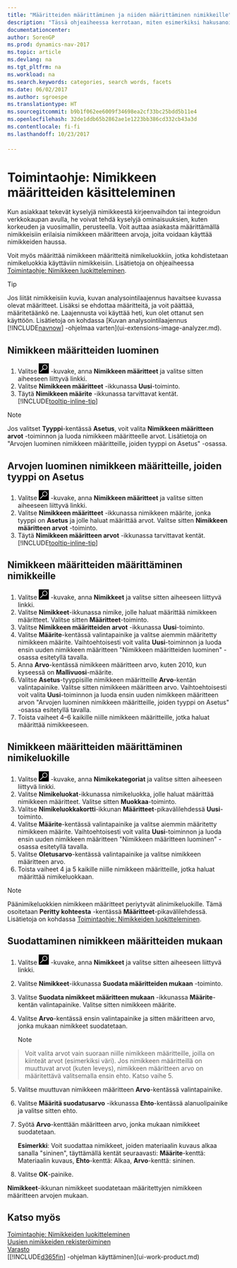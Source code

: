 ```yaml
---
title: "Määritteiden määrittäminen ja niiden määrittäminen nimikkeille"
description: "Tässä ohjeaiheessa kerrotaan, miten esimerkiksi hakusanoina käytettävät nimikkeiden määritearvot määritetään ja miten ne sitten määritetään nimikkeille ja nimikeluokille."
documentationcenter: 
author: SorenGP
ms.prod: dynamics-nav-2017
ms.topic: article
ms.devlang: na
ms.tgt_pltfrm: na
ms.workload: na
ms.search.keywords: categories, search words, facets
ms.date: 06/02/2017
ms.author: sgroespe
ms.translationtype: HT
ms.sourcegitcommit: b9b1f062ee6009f34698ea2cf33bc25bdd5b11e4
ms.openlocfilehash: 32de1ddb65b2862ae1e1223bb386cd332cb43a3d
ms.contentlocale: fi-fi
ms.lasthandoff: 10/23/2017

---
```

# <a name="how-to-work-with-item-attributes"></a>Toimintaohje: Nimikkeen määritteiden käsitteleminen
Kun asiakkaat tekevät kyselyjä nimikkeestä kirjeenvaihdon tai integroidun verkkokaupan avulla, he voivat tehdä kyselyjä ominaisuuksien, kuten korkeuden ja vuosimallin, perusteella. Voit auttaa asiakasta määrittämällä nimikkeisiin erilaisia nimikkeen määritteen arvoja, joita voidaan käyttää nimikkeiden haussa.

Voit myös määrittää nimikkeen määritteitä nimikeluokkiin, jotka kohdistetaan nimikeluokkia käyttäviin nimikkeisiin. Lisätietoja on ohjeaiheessa [Toimintaohje: Nimikkeen luokitteleminen](inventory-how-categorize-items.md).

> [!Tip]  
> Jos liität nimikkeisiin kuvia, kuvan analysointilaajennus havaitsee kuvassa olevat määritteet. Lisäksi se ehdottaa määritteitä, ja voit päättää, määritetäänkö ne. Laajennusta voi käyttää heti, kun olet ottanut sen käyttöön. Lisätietoja on kohdassa [Kuvan analysointilaajennus [!INCLUDE[navnow](includes/navnow_md.md)] -ohjelmaa varten](ui-extensions-image-analyzer.md).

## <a name="to-create-item-attributes"></a>Nimikkeen määritteiden luominen
1. Valitse ![Etsi sivu tai raportti](media/ui-search/search_small.png "Etsi sivu tai raportti -kuvake") -kuvake, anna **Nimikkeen määritteet** ja valitse sitten aiheeseen liittyvä linkki.
2. Valitse **Nimikkeen määritteet** -ikkunassa **Uusi**-toiminto.
3. Täytä **Nimikkeen määrite** -ikkunassa tarvittavat kentät. [!INCLUDE[tooltip-inline-tip](includes/tooltip-inline-tip_md.md)]

> [!NOTE]  
>   Jos valitset **Tyyppi**-kentässä **Asetus**, voit valita **Nimikkeen määritteen arvot** -toiminnon ja luoda nimikkeen määritteelle arvot. Lisätietoja on "Arvojen luominen nimikkeen määritteille, joiden tyyppi on Asetus" -osassa.  

## <a name="to-create-values-for-item-attributes-of-type-option"></a>Arvojen luominen nimikkeen määritteille, joiden tyyppi on Asetus
1. Valitse ![Etsi sivu tai raportti](media/ui-search/search_small.png "Etsi sivu tai raportti -kuvake") -kuvake, anna **Nimikkeen määritteet** ja valitse sitten aiheeseen liittyvä linkki.
2. Valitse **Nimikkeen määritteet** -ikkunassa nimikkeen määrite, jonka tyyppi on **Asetus** ja jolle haluat määrittää arvot. Valitse sitten **Nimikkeen määritteen arvot** -toiminto.
3. Täytä **Nimikkeen määritteen arvot** -ikkunassa tarvittavat kentät. [!INCLUDE[tooltip-inline-tip](includes/tooltip-inline-tip_md.md)]

## <a name="to-assign-item-attributes-to-items"></a>Nimikkeen määritteiden määrittäminen nimikkeille
1. Valitse ![Etsi sivu tai raportti](media/ui-search/search_small.png "Etsi sivu tai raportti -kuvake") -kuvake, anna **Nimikkeet** ja valitse sitten aiheeseen liittyvä linkki.
2. Valitse **Nimikkeet**-ikkunassa nimike, jolle haluat määrittää nimikkeen määritteet. Valitse sitten **Määritteet**-toiminto.
3. Valitse **Nimikkeen määritteiden arvot** -ikkunassa **Uusi**-toiminto.
4. Valitse **Määrite**-kentässä valintapainike ja valitse aiemmin määritetty nimikkeen määrite. Vaihtoehtoisesti voit valita **Uusi**-toiminnon ja luoda ensin uuden nimikkeen määritteen "Nimikkeen määritteiden luominen" -osassa esitetyllä tavalla.
5. Anna **Arvo**-kentässä nimikkeen määritteen arvo, kuten 2010, kun kyseessä on **Mallivuosi**-määrite.
6. Valitse **Asetus**-tyyppisille nimikkeen määritteille **Arvo**-kentän valintapainike. Valitse sitten nimikkeen määritteen arvo. Vaihtoehtoisesti voit valita **Uusi**-toiminnon ja luoda ensin uuden nimikkeen määritteen arvon "Arvojen luominen nimikkeen määritteille, joiden tyyppi on Asetus" -osassa esitetyllä tavalla.
7. Toista vaiheet 4–6 kaikille niille nimikkeen määritteille, jotka haluat määrittää nimikkeeseen.

## <a name="to-assign-item-attributes-to-item-categories"></a>Nimikkeen määritteiden määrittäminen nimikeluokille
1. Valitse ![Etsi sivu tai raportti](media/ui-search/search_small.png "Etsi sivu tai raportti -kuvake") -kuvake, anna **Nimikekategoriat** ja valitse sitten aiheeseen liittyvä linkki.
2. Valitse **Nimikeluokat**-ikkunassa nimikeluokka, jolle haluat määrittää nimikkeen määritteet. Valitse sitten **Muokkaa**-toiminto.
3. Valitse **Nimikeluokkakortti**-ikkunan **Määritteet**-pikavälilehdessä **Uusi**-toiminto.
4. Valitse **Määrite**-kentässä valintapainike ja valitse aiemmin määritetty nimikkeen määrite. Vaihtoehtoisesti voit valita **Uusi**-toiminnon ja luoda ensin uuden nimikkeen määritteen "Nimikkeen määritteen luominen" -osassa esitetyllä tavalla.
5. Valitse **Oletusarvo**-kentässä valintapainike ja valitse nimikkeen määritteen arvo.
6. Toista vaiheet 4 ja 5 kaikille niille nimikkeen määritteille, jotka haluat määrittää nimikeluokkaan.

> [!NOTE]  
>   Päänimikeluokkien nimikkeen määritteet periytyvät alinimikeluokille. Tämä osoitetaan **Peritty kohteesta** -kentässä **Määritteet**-pikavälilehdessä. Lisätietoja on kohdassa [Toimintaohje: Nimikkeiden luokitteleminen](inventory-how-categorize-items.md).

## <a name="to-filter-by-item-attributes"></a>Suodattaminen nimikkeen määritteiden mukaan
1. Valitse ![Etsi sivu tai raportti](media/ui-search/search_small.png "Etsi sivu tai raportti -kuvake") -kuvake, anna **Nimikkeet** ja valitse sitten aiheeseen liittyvä linkki.
2. Valitse **Nimikkeet**-ikkunassa **Suodata määritteiden mukaan** -toiminto.
3. Valitse **Suodata nimikkeet määritteen mukaan** -ikkunassa **Määrite**-kentän valintapainike. Valitse sitten nimikkeen määrite.
4. Valitse **Arvo**-kentässä ensin valintapainike ja sitten määritteen arvo, jonka mukaan nimikkeet suodatetaan.

    > [!NOTE]  
>   Voit valita arvot vain suoraan niille nimikkeen määritteille, joilla on kiinteät arvot (esimerkiksi väri). Jos nimikkeen määritteillä on muuttuvat arvot (kuten leveys), nimikkeen määritteen arvo on määritettävä valitsemalla ensin ehto. Katso vaihe 5.
5. Valitse muuttuvan nimikkeen määritteen **Arvo**-kentässä valintapainike.
6. Valitse **Määritä suodatusarvo** -ikkunassa **Ehto**-kentässä alanuolipainike ja valitse sitten ehto.
7. Syötä **Arvo**-kenttään määritteen arvo, jonka mukaan nimikkeet suodatetaan.

    **Esimerkki**: Voit suodattaa nimikkeet, joiden materiaalin kuvaus alkaa sanalla "sininen", täyttämällä kentät seuraavasti: **Määrite**-kenttä: Materiaalin kuvaus, **Ehto**-kenttä: Alkaa, **Arvo**-kenttä: sininen.
8. Valitse **OK**-painike.   

**Nimikkeet**-ikkunan nimikkeet suodatetaan määritettyjen nimikkeen määritteen arvojen mukaan.

## <a name="see-also"></a>Katso myös
[Toimintaohje: Nimikkeiden luokitteleminen](inventory-how-categorize-items.md)    
[Uusien nimikkeiden rekisteröiminen](inventory-how-register-new-items.md)  
[Varasto](inventory-manage-inventory.md)  
[[!INCLUDE[d365fin](includes/d365fin_md.md)] -ohjelman käyttäminen](ui-work-product.md)

